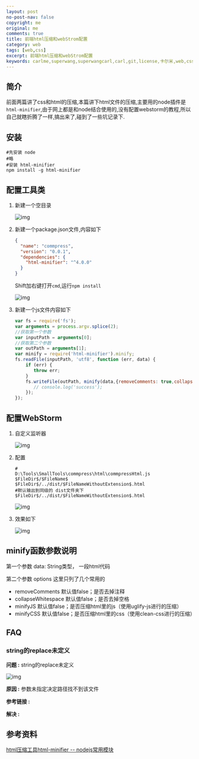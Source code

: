 ```yaml
---
layout: post
no-post-nav: false 
copyright: me
original: me
comments: true
title: 前端html压缩和webStrom配置
category: web
tags: [web,css]
excerpt: 前端html压缩和webStrom配置
keywords: carlme,superwang,superwangcarl,carl,git,license,卡尔米,web,css
---
```


## 简介

前面两篇讲了css和html的压缩,本篇讲下html文件的压缩,主要用的node插件是`html-minifier`,由于网上都是和node结合使用的,没有配置webstorm的教程,所以自己就瞎折腾了一样,搞出来了,碰到了一些坑记录下.

## 安装

```shell
#先安装 node
#略
#安装 html-minifier
npm install -g html-minifier
```

## 配置工具类

1. 新建一个空目录

   ![img]({{site.cdn}}assets/images/blog/2019/20190902114949.jpg)

2. 新建一个package.json文件,内容如下

   ```json
   {
     "name": "commpress",
     "version": "0.0.1",
     "dependencies": {
       "html-minifier": "^4.0.0"
     }
   }
   ```

   Shift加右键打开`cmd`,运行`npm install`

   ![img]({{site.cdn}}assets/images/blog/2019/20190902115200.jpg)

3. 新建一个js文件内容如下

   ```javascript
   var fs = require('fs');
   var arguments = process.argv.splice(2);
   //获取第一个参数
   var inputPath = arguments[0];
   //获取第二个参数
   var outPath = arguments[1];
   var minify = require('html-minifier').minify;
   fs.readFile(inputPath, 'utf8', function (err, data) {
       if (err) {
          throw err;
       }
       fs.writeFile(outPath, minify(data,{removeComments: true,collapseWhitespace: true,minifyJS:true, minifyCSS:true}),function(){
          // console.log('success');
       });
   });
   ```

## 配置WebStorm

1. 自定义监听器

   ![img]({{site.cdn}}assets/images/blog/2019/20190902115359.jpg)

2. 配置

   ```shell
   #
   D:\Tools\SmallTools\commpress\html\commpressHtml.js $FileDir$/$FileName$ $FileDir$/../dist/$FileNameWithoutExtension$.html
   #默认输出到同级的 dist文件夹下
   $FileDir$/../dist/$FileNameWithoutExtension$.html
   ```

   ![img]({{site.cdn}}assets/images/blog/2019/20190902115853.jpg)

3. 效果如下

   ![img]({{site.cdn}}assets/images/blog/2019/20190902120132.jpg)

## minify函数参数说明

第一个参数
data: String类型， 一段html代码

第二个参数 options
这里只列了几个常用的

- removeComments 默认值false；是否去掉注释
- collapseWhitespace 默认值false；是否去掉空格
- minifyJS 默认值false；是否压缩html里的js（使用uglify-js进行的压缩）
- minifyCSS 默认值false；是否压缩html里的css（使用clean-css进行的压缩）


## FAQ

### string的replace未定义

**问题 :** string的replace未定义

![img]({{site.cdn}}assets/images/blog/2019/20190903113851.jpg)

**原因 :** 参数未指定决定路径找不到该文件

**参考链接 :** 

**解决 :** 

## 参考资料

[html压缩工具html-minifier -- nodejs常用模块](https://blog.csdn.net/larrywangsun/article/details/28363917)